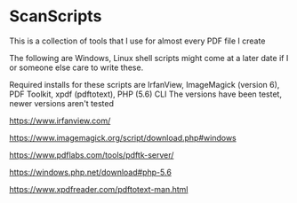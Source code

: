 # ScanScripts

This is a collection of tools that I use for almost every PDF file I create

The following are Windows, Linux shell scripts might come at a later date if I or someone else care to write these.

Required installs for these scripts are IrfanView, ImageMagick (version 6), PDF Toolkit, xpdf (pdftotext), PHP (5.6) CLI
The versions have been testet, newer versions aren't tested

https://www.irfanview.com/

https://www.imagemagick.org/script/download.php#windows

https://www.pdflabs.com/tools/pdftk-server/

https://windows.php.net/download#php-5.6

https://www.xpdfreader.com/pdftotext-man.html

